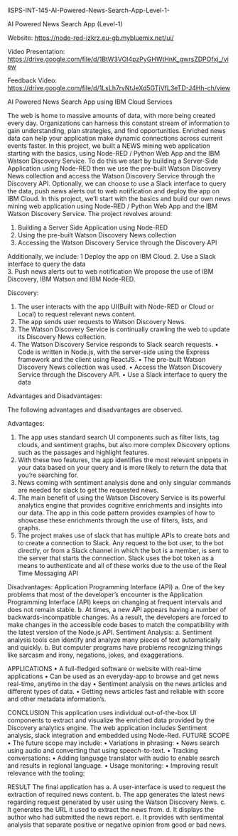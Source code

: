 llSPS-INT-145-AI-Powered-News-Search-App-Level-1-

AI Powered News Search App (Level-1)

Website:  https://node-red-izkrz.eu-gb.mybluemix.net/ui/

Video Presentation: https://drive.google.com/file/d/1BtW3VOI4pzPyGHWtHnK_gwrsZDPOfxj_/view

Feedback Video: https://drive.google.com/file/d/1LsLh7rvNtJeXd5GTjVfL3eTD-J4Hh-ch/view

AI Powered News Search App using IBM Cloud Services


The web is home to massive amounts of data, with more being created every day. Organizations can harness this constant stream of information to gain understanding, plan strategies, and find opportunities. Enriched news data can help your application make dynamic connections across current events faster.
In this project, we built a NEWS mining web application starting with the basics, using Node-RED / Python Web App and the IBM Watson Discovery Service.
To do this we start by building a Server-Side Application using Node-RED then we use the pre-built Watson Discovery News collection and access the Watson Discovery Service through the Discovery API. Optionally, we can choose to use a Slack interface to query the data, push news alerts out to web notification and deploy the app on IBM Cloud. In this project, we’ll start with the basics and build our own news mining web application using Node-RED / Python Web App and the IBM Watson Discovery Service.
The project revolves around:
1. Building a Server Side Application using Node-RED 
2. Using the pre-built Watson Discovery News collection 
3. Accessing the Watson Discovery Service through the Discovery API 
 
Additionally, we include:
1 Deploy the app on IBM Cloud.
2. Use a Slack interface to query the data  
3. Push news alerts out to web notification
We propose the use of IBM Discovery, IBM Watson and IBM Node-RED.


Discovery: 
1.	The user interacts with the app UI(Built with Node-RED or Cloud or Local) to request relevant news content.
2.	The app sends user requests to Watson Discovery News.
3.	The Watson Discovery Service is continually crawling the web to update its Discovery News collection.
4.	The Watson Discovery Service responds to Slack search requests.
      •	Code is written in Node.js, with the server-side using the Express framework and the client using ReactJS.
      •	The pre-built Watson Discovery News collection was used.
      •	Access the Watson Discovery Service through the Discovery API.
      •	Use a Slack interface to query the data

 
Advantages and Disadvantages:

The following advantages and disadvantages are observed.

Advantages:

1.	The app uses standard search UI components such as filter lists, tag clouds, and sentiment graphs, but also more complex Discovery options such as the passages and highlight features.
2.	With these two features, the app identifies the most relevant snippets in your data based on your query and is more likely to return the data that you’re searching for.
3.	News coming with sentiment analysis done and only singular commands are needed for slack to get the requested news.
4.	The main benefit of using the Watson Discovery Service is its powerful analytics engine that provides cognitive enrichments and insights into our data. The app in this code pattern provides examples of how to showcase these enrichments through the use of filters, lists, and graphs.
5.	The project makes use of slack that has multiple APIs to create bots and to create a connection to Slack. Any request to the bot user, to the bot directly, or from a Slack channel in which the bot is a member, is sent to the server that starts the connection. Slack uses the bot token as a means to authenticate and all of these works due to the use of the Real Time Messaging API

Disadvantages:
    Application Programming Interface (API) 
    a.	One of the key problems that most of the developer’s encounter is the Application Programming Interface (API) keeps on changing at frequent intervals and does not remain stable.
    b.	At times, a new API appears having a number of backwards-incompatible changes. As a result, the developers are forced to make changes in the accessible code bases to match the compatibility with the latest version of the Node.js API.
    Sentiment Analysis:
    a.	Sentiment analysis tools can identify and analyze many pieces of text automatically and quickly.
    b.	But computer programs have problems recognizing things like sarcasm and irony, negations, jokes, and exaggerations.


APPLICATIONS
•	A full-fledged software or website with real-time applications
•	Can be used as an everyday-app to browse and get news real-time, anytime in the day
•	Sentiment analysis on the news articles and different types of data.
•	Getting news articles fast and reliable with score and other metadata information’s.


CONCLUSION
This application uses individual out-of-the-box UI components to extract and visualize the enriched data provided by the Discovery analytics engine. The web application includes Sentiment analysis, slack integration and embedded using Node-Red. 
FUTURE SCOPE
•	The future scope may include:
•	Variations in phrasing:
•	News search using audio and converting that using speech-to-text.
•	Tracking conversations:
•	Adding language translator with audio to enable search and results in regional language.
•	Usage monitoring:
•	Improving result relevance with the tooling:


RESULT
The final application has 
a.	A user-interface is used to request the extraction of required news content.
b.	The app generates the latest news regarding request generated by user using the Watson Discovery News.
c.	It generates the URL it used to extract the news from.
d.	It displays the author who had submitted the news report.
e.	It provides with sentimental analysis that separate positive or negative opinion from good or bad news.
